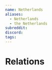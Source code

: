 ```yaml
---
name: Netherlands
aliases:
  - Netherlands
  - the Netherlands
subreddit: 
discord: 
tags:
---
```

# Relations
